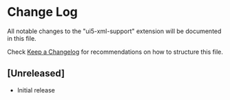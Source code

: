 # Change Log

All notable changes to the "ui5-xml-support" extension will be documented in this file.

Check [Keep a Changelog](http://keepachangelog.com/) for recommendations on how to structure this file.

## [Unreleased]

- Initial release